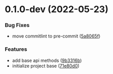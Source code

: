 # 0.1.0-dev (2022-05-23)


### Bug Fixes

* move commitlint to pre-commit ([5a8065f](https://github.com/CesiumLabs/illustrator/commit/5a8065f9d9c6063bfa70e7c944f95b85f9bad345))


### Features

* add base api methods ([9b3316b](https://github.com/CesiumLabs/illustrator/commit/9b3316b327353bd01d46b2dd4fb1a5e83ca7dd3b))
* initialize project base ([71e80d0](https://github.com/CesiumLabs/illustrator/commit/71e80d0a9dc4c20c45f4e2c2b09d9a8a6e9a77ee))




